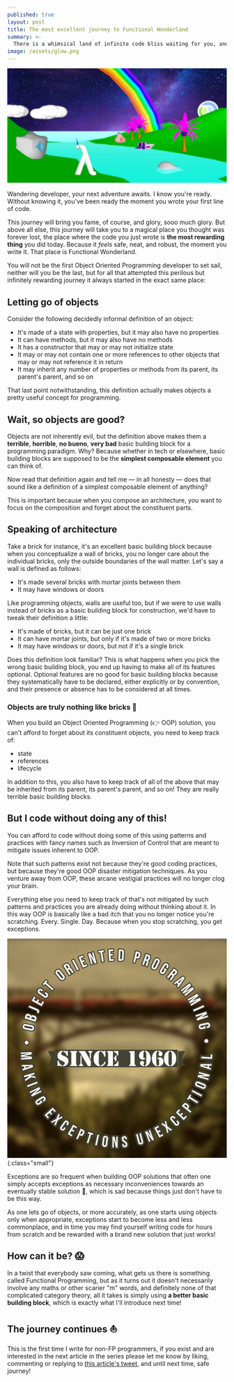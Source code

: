 ```yaml
---
published: true
layout: post
title: The most excellent journey to Functional Wonderland
summary: >-
  There is a whimsical land of infinite code bliss waiting for you, and it all starts here
image: /assets/glow.png
---
```


![splash](/assets/glow.png)

Wandering developer, your next adventure awaits. I know you're ready. Without knowing it, you've been ready the moment you wrote your first line of code.

This journey will bring you fame, of course, and glory, sooo much glory. But above all else, this journey will take you to a magical place you thought was forever lost, the place where the code you just wrote is **the most rewarding thing** you did today. Because it *feels* safe, neat, and robust, the moment you write it. That place is Functional Wonderland.

You will not be the first Object Oriented Programming developer to set sail, neither will you be the last, but for all that attempted this perilous but infinitely rewarding journey it always started in the exact same place:

## Letting go of objects

Consider the following decidedly informal definition of an object:

- It's made of a state with properties, but it may also have no properties
- It can have methods, but it may also have no methods
- It has a constructor that may or may not initialize state
- It may or may not contain one or more references to other objects that may or may not reference it in return
- It may inherit any number of properties or methods from its parent, its parent's parent, and so on

That last point notwithstanding, this definition actually makes objects a pretty useful concept for programming.

## Wait, so objects are good?

Objects are not inherently evil, but the definition above makes them a **terrible**, **horrible**, **no bueno**, **very bad** basic building block for a programming paradigm. Why? Because whether in tech or elsewhere, basic building blocks are supposed to be the **simplest composable element** you can think of.

Now read that definition again and tell me — in all honesty — does that sound like a definition of a simplest composable element of anything?

This is important because when you compose an architecture, you want to focus on the composition and forget about the constituent parts.

## Speaking of architecture

Take a brick for instance, it's an excellent basic building block because when you conceptualize a wall of bricks, you no longer care about the individual bricks, only the outside boundaries of the wall matter. Let's say a wall is defined as follows:

- It's made several bricks with mortar joints between them
- It may have windows or doors

Like programming objects, walls are useful too, but if we were to use walls instead of bricks as a basic building block for construction, we'd have to tweak their definition a little:

- It's made of bricks, but it can be just one brick
- It can have mortar joints, but only if it's made of two or more bricks
- It may have windows or doors, but not if it's a single brick

Does this definition look familiar? This is what happens when you pick the wrong basic building block, you end up having to make all of its features optional. Optional features are no good for basic building blocks because they systematically have to be declared, either explicitly or by convention, and their presence or absence has to be considered at all times.

### Objects are truly nothing like bricks 🧱

When you build an Object Oriented Programming (👉 OOP) solution, you can't afford to forget about its constituent objects, you need to keep track of:

- state
- references
- lifecycle

In addition to this, you also have to keep track of all of the above that may be inherited from its parent, its parent's parent, and so on! They are really terrible basic building blocks.

## But I code without doing any of this!

You can afford to code without doing some of this using patterns and practices with fancy names such as Inversion of Control that are meant to mitigate issues inherent to OOP.

Note that such patterns exist not because they're good coding practices, but because they're good OOP disaster mitigation techniques. As you venture away from OOP, these arcane vestigial practices will no longer clog your brain.

Everything else you need to keep track of that's not mitigated by such patterns and practices you are already doing without thinking about it. In this way OOP is basically like a bad itch that you no longer notice you're scratching. Every. Single. Day. Because when you stop scratching, you get exceptions.

![oop](/assets/2021/oop.png){:class="small"}

Exceptions are so frequent when building OOP solutions that often one simply accepts exceptions as necessary inconveniences towards an eventually stable solution 🤞, which is sad because things just don't have to be this way.

As one lets go of objects, or more accurately, as one starts using objects only when appropriate, exceptions start to become less and less commonplace, and in time you may find yourself writing code for hours from scratch and be rewarded with a brand new solution that just works!

## How can it be? 😱

In a twist that everybody saw coming, what gets us there is something called Functional Programming, but as it turns out it doesn't necessarily involve any maths or other scarier "m" words, and definitely none of that complicated category theory, all it takes is simply using **a better basic building block**, which is exactly what I'll introduce next time!

## The journey continues ⛵

This is the first time I write for non-FP programmers, if you exist and are interested in the next article in the series please let me know by liking, commenting or replying to [this article's tweet](https://twitter.com/luwvis/status/1361580444706361346?s=20), and until next time, safe journey!